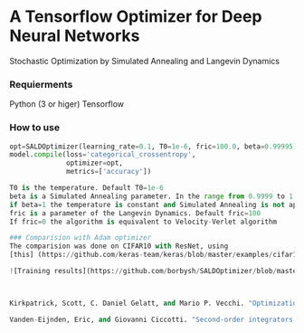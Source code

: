 # A Tensorflow Optimizer for Deep Neural Networks

Stochastic Optimization by Simulated Annealing and Langevin Dynamics


### Requierments
Python (3 or higer)
Tensorflow
  
### How to use
```python
opt=SALDOptimizer(learning_rate=0.1, T0=1e-6, fric=100.0, beta=0.99995)
model.compile(loss='categorical_crossentropy',
              optimizer=opt,
              metrics=['accuracy'])

T0 is the temperature. Default T0=1e-6
beta is a Simulated Annealing parameter. In the range from 0.9999 to 1
if beta=1 the temperature is constant and Simulated Annealing is not applied
fric is a parameter of the Langevin Dynamics. Default fric=100
If fric=0 the algorithm is equivalent to Velocity-Verlet algorithm

### Comparision with Adam optimizer
The comparision was done on CIFAR10 with ResNet, using  
[this] (https://github.com/keras-team/keras/blob/master/examples/cifar10_resnet.py) keras code

![Training results](https://github.com/borbysh/SALDOptimizer/blob/master/Figure_1.png)



Kirkpatrick, Scott, C. Daniel Gelatt, and Mario P. Vecchi. "Optimization by simulated annealing." science 220.4598 (1983): 671-680.

Vanden-Eijnden, Eric, and Giovanni Ciccotti. "Second-order integrators for Langevin equations with holonomic constraints." Chemical physics letters 429.1-3 (2006): 310-316.
